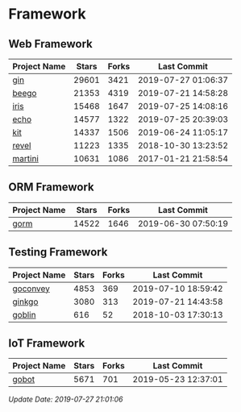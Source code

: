 # Framework

## Web Framework

| Project Name | Stars | Forks | Last Commit |
| ------------ | ----- | ----- | ----------- |
| [gin](https://github.com/gin-gonic/gin) | 29601 | 3421 | 2019-07-27 01:06:37 |
| [beego](https://github.com/astaxie/beego) | 21353 | 4319 | 2019-07-21 14:58:28 |
| [iris](https://github.com/kataras/iris) | 15468 | 1647 | 2019-07-25 14:08:16 |
| [echo](https://github.com/labstack/echo) | 14577 | 1322 | 2019-07-25 20:39:03 |
| [kit](https://github.com/go-kit/kit) | 14337 | 1506 | 2019-06-24 11:05:17 |
| [revel](https://github.com/revel/revel) | 11223 | 1335 | 2018-10-30 13:23:52 |
| [martini](https://github.com/go-martini/martini) | 10631 | 1086 | 2017-01-21 21:58:54 |

## ORM Framework

| Project Name | Stars | Forks | Last Commit |
| ------------ | ----- | ----- | ----------- |
| [gorm](https://github.com/jinzhu/gorm) | 14522 | 1646 | 2019-06-30 07:50:19 |

## Testing Framework

| Project Name | Stars | Forks | Last Commit |
| ------------ | ----- | ----- | ----------- |
| [goconvey](https://github.com/smartystreets/goconvey) | 4853 | 369 | 2019-07-10 18:59:42 |
| [ginkgo](https://github.com/onsi/ginkgo) | 3080 | 313 | 2019-07-21 14:43:58 |
| [goblin](https://github.com/franela/goblin) | 616 | 52 | 2018-10-03 17:30:13 |

## IoT Framework

| Project Name | Stars | Forks | Last Commit |
| ------------ | ----- | ----- | ----------- |
| [gobot](https://github.com/hybridgroup/gobot) | 5671 | 701 | 2019-05-23 12:37:01 |

*Update Date: 2019-07-27 21:01:06*